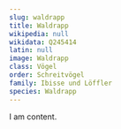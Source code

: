 ```yaml
---
slug: waldrapp
title: Waldrapp
wikipedia: null
wikidata: Q245414
latin: null
image: Waldrapp
class: Vögel
order: Schreitvögel
family: Ibisse und Löffler
species: Waldrapp
---
```


I am content.
